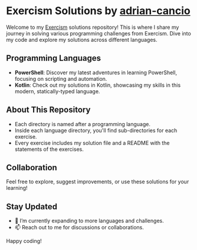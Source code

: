 # Exercism Solutions by [adrian-cancio](https://github.com/adrian-cancio)

Welcome to my [Exercism](https://exercism.org/) solutions repository! This is where I share my journey in solving various programming challenges from Exercism. Dive into my code and explore my solutions across different languages.

## Programming Languages

- **PowerShell**: Discover my latest adventures in learning PowerShell, focusing on scripting and automation.
- **Kotlin**: Check out my solutions in Kotlin, showcasing my skills in this modern, statically-typed language.

## About This Repository

- Each directory is named after a programming language.
- Inside each language directory, you'll find sub-directories for each exercise.
- Every exercise includes my solution file and a README with the statements of the exercises.

## Collaboration

Feel free to explore, suggest improvements, or use these solutions for your learning!

## Stay Updated

- 🌱 I’m currently expanding to more languages and challenges.
- 📫 Reach out to me for discussions or collaborations.

Happy coding!
